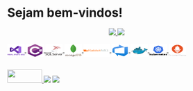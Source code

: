 # Sejam bem-vindos!

<div align="center">
  <a href="https://github.com/LeonardoBranbila">
  <img height="145em" src="https://github-readme-stats.vercel.app/api?username=LeonardoBranbila&show_icons=true&theme=nightowl&include_all_commits=true&count_private=true"/>
  <img height="145em" src="https://github-readme-stats.vercel.app/api/top-langs/?username=LeonardoBranbila&layout=compact&langs_count=7&theme=nightowl"/>
</div>
<div style="display: inline_block"><br>
  <img align="center" alt="Leo-vs" height="30" width="40" src="https://raw.githubusercontent.com/devicons/devicon/master/icons/visualstudio/visualstudio-original-wordmark.svg">
  <img align="center" alt="Leo-Csharp" height="30" width="40" src="https://raw.githubusercontent.com/devicons/devicon/master/icons/csharp/csharp-original.svg">
  <img align="center" alt="Leo-sql" height="30" width="40" src="https://raw.githubusercontent.com/devicons/devicon/master/icons/microsoftsqlserver/microsoftsqlserver-original-wordmark.svg">
  <img align="center" alt="Leo-mongodb" height="30" width="40" src="https://raw.githubusercontent.com/devicons/devicon/master/icons/mongodb/mongodb-original-wordmark.svg">
  <img align="center" alt="Leo-rabbitmq" height="30" width="60" src="https://raw.githubusercontent.com/devicons/devicon/master/icons/rabbitmq/rabbitmq-original-wordmark.svg">
  <img align="center" alt="Leo-azuredevops" height="30" width="40" src="https://raw.githubusercontent.com/devicons/devicon/master/icons/azuredevops/azuredevops-original.svg">
  <img align="center" alt="Leo-docker" height="30" width="40" src="https://raw.githubusercontent.com/devicons/devicon/master/icons/docker/docker-original.svg">
  <img align="center" alt="Leo-kubernetes" height="30" width="40" src="https://raw.githubusercontent.com/devicons/devicon/master/icons/kubernetes/kubernetes-original-wordmark.svg">
  <img align="center" alt="Leo-prometheus" height="30" width="40" src="https://raw.githubusercontent.com/devicons/devicon/master/icons/prometheus/prometheus-original-wordmark.svg">
</div>
  
  ##
  
<div> 
  <img height="30" width="80" src="https://komarev.com/ghpvc/?username=LeonardoBranbila&color=blueviolet&style=flat-square">
  <a href = "mailto:branbila.leo@gmail.com"><img src="https://img.shields.io/badge/-Gmail-%23333?style=for-the-badge&logo=gmail&logoColor=white" target="_blank"></a>
  <a href="https://www.linkedin.com/in/leobranbila/" target="_blank"><img src="https://img.shields.io/badge/-LinkedIn-%230077B5?style=for-the-badge&logo=linkedin&logoColor=white" target="_blank"></a>
 
</div>


